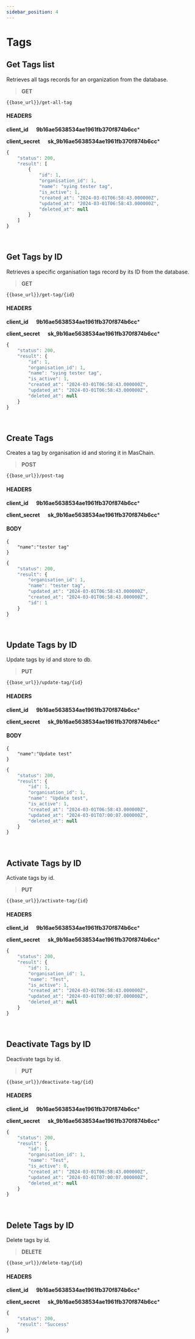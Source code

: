 ```yaml
---
sidebar_position: 4
---
```


# Tags

## Get Tags list

Retrieves all tags records for an organization from the database.

>**GET** 

```
{{base_url}}/get-all-tag
```
#### HEADERS

**client_id &emsp; 9b16ae5638534ae1961fb370f874b6cc***

**client_secret &emsp; sk_9b16ae5638534ae1961fb370f874b6cc***

```js title="Sample result"
{
    "status": 200,
    "result": [
        {
            "id": 1,
            "organisation_id": 1,
            "name": "sying tester tag",
            "is_active": 1,
            "created_at": "2024-03-01T06:58:43.000000Z",
            "updated_at": "2024-03-01T06:58:43.000000Z",
            "deleted_at": null
        }
    ]
}
```

<br/>

## Get Tags by ID

Retrieves a specific organisation tags record by its ID from the database.

>**GET** 

```
{{base_url}}/get-tag/{id}
```
#### HEADERS

**client_id &emsp; 9b16ae5638534ae1961fb370f874b6cc***

**client_secret &emsp; sk_9b16ae5638534ae1961fb370f874b6cc***

```js title="Sample result"
{
    "status": 200,
    "result": {
        "id": 1,
        "organisation_id": 1,
        "name": "sying tester tag",
        "is_active": 1,
        "created_at": "2024-03-01T06:58:43.000000Z",
        "updated_at": "2024-03-01T06:58:43.000000Z",
        "deleted_at": null
    }
}
```

<br/>

## Create Tags

Creates a tag by organisation id and storing it in MasChain.

>**POST** 

```
{{base_url}}/post-tag
```
#### HEADERS
**client_id &emsp; 9b16ae5638534ae1961fb370f874b6cc***

**client_secret &emsp; sk_9b16ae5638534ae1961fb370f874b6cc***

#### BODY
```
{
    "name":"tester tag"
}
```

```js title="Sample result"
{
    "status": 200,
    "result": {
        "organisation_id": 1,
        "name": "tester tag",
        "updated_at": "2024-03-01T06:58:43.000000Z",
        "created_at": "2024-03-01T06:58:43.000000Z",
        "id": 1
    }
}
```
<br/>

## Update Tags by ID

Update tags by id and store to db.

>**PUT** 

```
{{base_url}}/update-tag/{id}
```
#### HEADERS

**client_id &emsp; 9b16ae5638534ae1961fb370f874b6cc***

**client_secret &emsp; sk_9b16ae5638534ae1961fb370f874b6cc***

#### BODY
```
{
    "name":"Update test"
}
```

```js title="Sample result"
{
    "status": 200,
    "result": {
        "id": 1,
        "organisation_id": 1,
        "name": "Update test",
        "is_active": 1,
        "created_at": "2024-03-01T06:58:43.000000Z",
        "updated_at": "2024-03-01T07:00:07.000000Z",
        "deleted_at": null
    }
}
```

<br/>

## Activate Tags by ID

Activate tags by id.

>**PUT** 

```
{{base_url}}/activate-tag/{id}
```
#### HEADERS

**client_id &emsp; 9b16ae5638534ae1961fb370f874b6cc***

**client_secret &emsp; sk_9b16ae5638534ae1961fb370f874b6cc***


```js title="Sample result"
{
    "status": 200,
    "result": {
        "id": 1,
        "organisation_id": 1,
        "name": "Test",
        "is_active": 1,
        "created_at": "2024-03-01T06:58:43.000000Z",
        "updated_at": "2024-03-01T07:00:07.000000Z",
        "deleted_at": null
    }
}
```

<br/>

## Deactivate Tags by ID

Deactivate tags by id.

>**PUT** 

```
{{base_url}}/deactivate-tag/{id}
```
#### HEADERS

**client_id &emsp; 9b16ae5638534ae1961fb370f874b6cc***

**client_secret &emsp; sk_9b16ae5638534ae1961fb370f874b6cc***


```js title="Sample result"
{
    "status": 200,
    "result": {
        "id": 1,
        "organisation_id": 1,
        "name": "Test",
        "is_active": 0,
        "created_at": "2024-03-01T06:58:43.000000Z",
        "updated_at": "2024-03-01T07:00:07.000000Z",
        "deleted_at": null
    }
}
```

<br/>

## Delete Tags by ID

Delete tags by id.

>**DELETE** 

```
{{base_url}}/delete-tag/{id}
```
#### HEADERS

**client_id &emsp; 9b16ae5638534ae1961fb370f874b6cc***

**client_secret &emsp; sk_9b16ae5638534ae1961fb370f874b6cc***


```js title="Sample result"
{
    "status": 200,
    "result": "Success"
}
```

<br/>